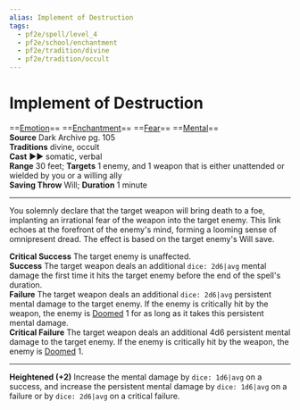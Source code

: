 ```yaml
---
alias: Implement of Destruction
tags:
  - pf2e/spell/level_4
  - pf2e/school/enchantment
  - pf2e/tradition/divine
  - pf2e/tradition/occult
---
```


# Implement of Destruction

==[Emotion](Emotion.md)== ==[Enchantment](Enchantment.md)== ==[Fear](Fear.md)== ==[Mental](Mental.md)==  
__Source__ Dark Archive pg. 105  
**Traditions** divine, occult  
**Cast** ►► somatic, verbal  
**Range** 30 feet; **Targets** 1 enemy, and 1 weapon that is either unattended or wielded by you or a willing ally  
**Saving Throw** Will; **Duration** 1 minute

---

You solemnly declare that the target weapon will bring death to a foe, implanting an irrational fear of the weapon into the target enemy. This link echoes at the forefront of the enemy's mind, forming a looming sense of omnipresent dread. The effect is based on the target enemy's Will save.

**Critical Success** The target enemy is unaffected.  
**Success** The target weapon deals an additional `dice: 2d6|avg` mental damage the first time it hits the target enemy before the end of the spell's duration.  
**Failure** The target weapon deals an additional `dice: 2d6|avg` persistent mental damage to the target enemy. If the enemy is critically hit by the weapon, the enemy is [Doomed](Doomed.md) 1 for as long as it takes this persistent mental damage.  
**Critical Failure** The target weapon deals an additional 4d6 persistent mental damage to the target enemy. If the enemy is critically hit by the weapon, the enemy is [Doomed](Doomed.md) 1.

<hr>

**Heightened (+2)** Increase the mental damage by `dice: 1d6|avg` on a success, and increase the persistent mental damage by `dice: 1d6|avg` on a failure or by `dice: 2d6|avg` on a critical failure.
